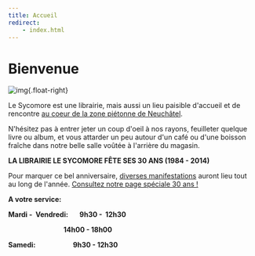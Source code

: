 ```yaml
---
title: Accueil
redirect:
    - index.html
---
```


Bienvenue
=========

![img](/images/8f6b3e69a4.jpg){.float-right}

Le Sycomore est une librairie, mais aussi un lieu paisible d'accueil et de rencontre [au coeur de la zone piétonne de Neuchâtel](/contact/).

N'hésitez pas à entrer jeter un coup d'oeil à nos rayons, feuilleter quelque livre ou album, et vous attarder un peu autour d'un café ou d'une boisson fraîche dans notre belle salle voûtée à l'arrière du magasin.

**LA LIBRAIRIE LE SYCOMORE FÊTE SES 30 ANS (1984 - 2014)**

Pour marquer ce bel anniversaire, [diverses manifestations](/30ans/) auront lieu tout au long de l'année.
[Consultez notre page spéciale 30 ans !](/30ans/)


**A votre service:**


**Mardi -  Vendredi:       9h30 -  12h30**

<span style="font-weight: bold;">                                  14h00 - 18</span><span style="font-weight: bold;">h00</span><span style="font-weight: bold;">
</span>

<span style="font-weight: bold;">Samedi:                       9h30 - 12h30</span>
